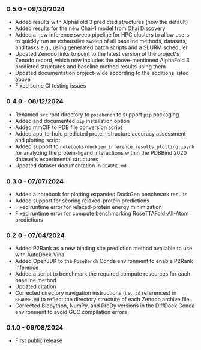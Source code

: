 ### 0.5.0 - 09/30/2024

- Added results with AlphaFold 3 predicted structures (now the default)
- Added results for the new Chai-1 model from Chai Discovery
- Added a new inference sweep pipeline for HPC clusters to allow users to quickly run an exhaustive sweep of all baseline methods, datasets, and tasks e.g., using generated batch scripts and a SLURM scheduler
- Updated Zenodo links to point to the latest version of the project's Zenodo record, which now includes the above-mentioned AlphaFold 3 predicted structures and baseline method results using them
- Updated documentation project-wide according to the additions listed above
- Fixed some CI testing issues

### 0.4.0 - 08/12/2024

- Renamed `src` root directory to `posebench` to support `pip` packaging
- Added and documented `pip` installation option
- Added mmCIF to PDB file conversion script
- Added apo-to-holo predicted protein structure accuracy assessment and plotting script
- Added support to `notebooks/dockgen_inference_results_plotting.ipynb` for analyzing the protein-ligand interactions within the PDBBind 2020 dataset's experimental structures
- Updated dataset documentation in `README.md`

### 0.3.0 - 07/07/2024

- Added a notebook for plotting expanded DockGen benchmark results
- Added support for scoring relaxed-protein predictions
- Fixed runtime error for relaxed-protein energy minimization
- Fixed runtime error for compute benchmarking RoseTTAFold-All-Atom predictions

### 0.2.0 - 07/04/2024

- Added P2Rank as a new binding site prediction method available to use with AutoDock-Vina
- Added OpenJDK to the `PoseBench` Conda environment to enable P2Rank inference
- Added a script to benchmark the required compute resources for each baseline method
- Updated citation
- Corrected directory navigation instructions (i.e., `cd` references) in `README.md` to reflect the directory structure of each Zenodo archive file
- Corrected Biopython, NumPy, and ProDy versions in the DiffDock Conda environment to avoid GCC compilation errors

### 0.1.0 - 06/08/2024

- First public release
